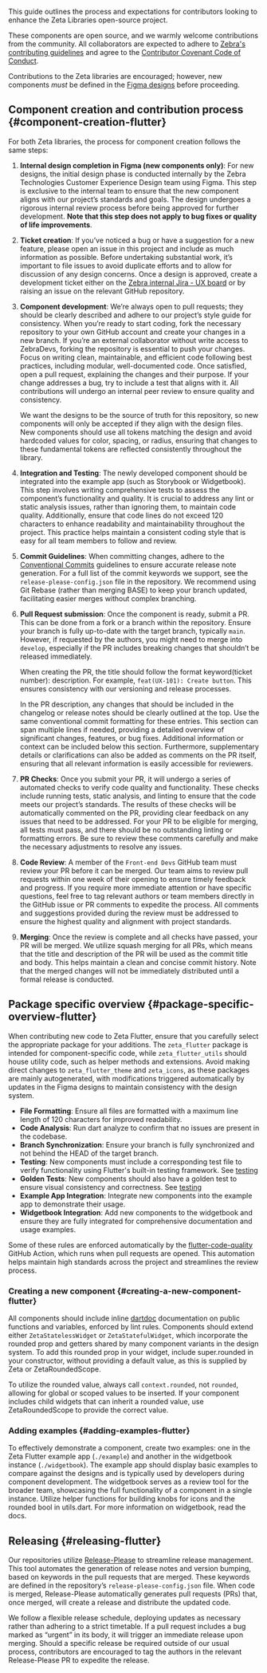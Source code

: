 This guide outlines the process and expectations for contributors looking to enhance the Zeta Libraries open-source project.

These components are open source, and we warmly welcome contributions from the community. All collaborators are expected to adhere to [Zebra's contributing guidelines](https://github.com/ZebraDevs/About/blob/master/CONTRIBUTING.md) and agree to the [Contributor Covenant Code of Conduct](https://github.com/ZebraDevs/About/blob/master/Code_of_Conduct.md).

Contributions to the Zeta libraries are encouraged; however, new components _must_ be defined in the [Figma designs](https://www.figma.com/design/JesXQFLaPJLc1BdBM4sisI/%F0%9F%A6%93-ZDS---Components) before proceeding.

## Component creation and contribution process {#component-creation-flutter}

For both Zeta libraries, the process for component creation follows the same steps:

1. **Internal design completion in Figma (new components only)**: For new designs, the initial design phase is conducted internally by the Zebra Technologies Customer Experience Design team using Figma. This step is exclusive to the internal team to ensure that the new component aligns with our project’s standards and goals. The design undergoes a rigorous internal review process before being approved for further development.
   **Note that this step does not apply to bug fixes or quality of life improvements**.

2. **Ticket creation**: If you’ve noticed a bug or have a suggestion for a new feature, please open an issue in this project and include as much information as possible. Before undertaking substantial work, it’s important to file issues to avoid duplicate efforts and to allow for discussion of any design concerns. Once a design is approved, create a development ticket either on the [Zebra internal Jira - UX board](https://jira.zebra.com/browse/UX) or by raising an issue on the relevant GitHub repository.

3. **Component development**: We’re always open to pull requests; they should be clearly described and adhere to our project’s style guide for consistency. When you’re ready to start coding, fork the necessary repository to your own GitHub account and create your changes in a new branch. If you’re an external collaborator without write access to ZebraDevs, forking the repository is essential to push your changes. Focus on writing clean, maintainable, and efficient code following best practices, including modular, well-documented code. Once satisfied, open a pull request, explaining the changes and their purpose. If your change addresses a bug, try to include a test that aligns with it. All contributions will undergo an internal peer review to ensure quality and consistency.

   We want the designs to be the source of truth for this repository, so new components will only be accepted if they align with the design files. New components should use all tokens matching the design and avoid hardcoded values for color, spacing, or radius, ensuring that changes to these fundamental tokens are reflected consistently throughout the library.

4. **Integration and Testing**: The newly developed component should be integrated into the example app (such as Storybook or Widgetbook). This step involves writing comprehensive tests to assess the component’s functionality and quality. It is crucial to address any lint or static analysis issues, rather than ignoring them, to maintain code quality. Additionally, ensure that code lines do not exceed 120 characters to enhance readability and maintainability throughout the project. This practice helps maintain a consistent coding style that is easy for all team members to follow and review.

5. **Commit Guidelines**: When committing changes, adhere to the [Conventional Commits](https://www.conventionalcommits.org/en/v1.0.0/#specification) guidelines to ensure accurate release note generation. For a full list of the commit keywords we support, see the `release-please-config.json` file in the repository. We recommend using Git Rebase (rather than merging BASE) to keep your branch updated, facilitating easier merges without complex branching.

6. **Pull Request submission**: Once the component is ready, submit a PR. This can be done from a fork or a branch within the repository. Ensure your branch is fully up-to-date with the target branch, typically `main`. However, if requested by the authors, you might need to merge into `develop`, especially if the PR includes breaking changes that shouldn’t be released immediately.

   When creating the PR, the title should follow the format keyword(ticket number): description. For example, `feat(UX-101): Create button`. This ensures consistency with our versioning and release processes.

   In the PR description, any changes that should be included in the changelog or release notes should be clearly outlined at the top. Use the same conventional commit formatting for these entries. This section can span multiple lines if needed, providing a detailed overview of significant changes, features, or bug fixes. Additional information or context can be included below this section. Furthermore, supplementary details or clarifications can also be added as comments on the PR itself, ensuring that all relevant information is easily accessible for reviewers.

7. **PR Checks**: Once you submit your PR, it will undergo a series of automated checks to verify code quality and functionality. These checks include running tests, static analysis, and linting to ensure that the code meets our project’s standards. The results of these checks will be automatically commented on the PR, providing clear feedback on any issues that need to be addressed. For your PR to be eligible for merging, all tests must pass, and there should be no outstanding linting or formatting errors. Be sure to review these comments carefully and make the necessary adjustments to resolve any issues.

8. **Code Review**: A member of the `Front-end Devs` GitHub team must review your PR before it can be merged. Our team aims to review pull requests within one week of their opening to ensure timely feedback and progress. If you require more immediate attention or have specific questions, feel free to tag relevant authors or team members directly in the GitHub issue or PR comments to expedite the process. All comments and suggestions provided during the review must be addressed to ensure the highest quality and alignment with project standards.

9. **Merging**: Once the review is complete and all checks have passed, your PR will be merged. We utilize squash merging for all PRs, which means that the title and description of the PR will be used as the commit title and body. This helps maintain a clean and concise commit history. Note that the merged changes will not be immediately distributed until a formal release is conducted.

## Package specific overview {#package-specific-overview-flutter}

When contributing new code to Zeta Flutter, ensure that you carefully select the appropriate package for your additions. The `zeta_flutter` package is intended for component-specific code, while `zeta_flutter_utils` should house utility code, such as helper methods and extensions. Avoid making direct changes to `zeta_flutter_theme` and `zeta_icons`, as these packages are mainly autogenerated, with modifications triggered automatically by updates in the Figma designs to maintain consistency with the design system.

- **File Formatting**: Ensure all files are formatted with a maximum line length of 120 characters for improved readability.
- **Code Analysis**: Run dart analyze to confirm that no issues are present in the codebase.
- **Branch Synchronization**: Ensure your branch is fully synchronized and not behind the HEAD of the target branch.
- **Testing**: New components must include a corresponding test file to verify functionality using Flutter's built-in testing framework. See [testing](https://design.zebra.com/docs/Development/testing/testing-guide?package=flutter)
- **Golden Tests**: New components should also have a golden test to ensure visual consistency and correctness. See [testing](https://design.zebra.com/docs/Development/testing/testing-guide?package=flutter#golden-testing-flutter)
- **Example App Integration**: Integrate new components into the example app to demonstrate their usage.
- **Widgetbook Integration**: Add new components to the widgetbook and ensure they are fully integrated for comprehensive documentation and usage examples.

Some of these rules are enforced automatically by the [flutter-code-quality](https://github.com/ZebraDevs/flutter-code-quality) GitHub Action, which runs when pull requests are opened. This automation helps maintain high standards across the project and streamlines the review process.

### Creating a new component {#creating-a-new-component-flutter}

All components should include inline [dartdoc](https://dart.dev/tools/dart-doc) documentation on public functions and variables, enforced by lint rules. Components should extend either `ZetaStatelessWidget` or `ZetaStatefulWidget`, which incorporate the rounded prop and getters shared by many component variants in the design system. To add this rounded prop in your widget, include super.rounded in your constructor, without providing a default value, as this is supplied by Zeta or ZetaRoundedScope.

To utilize the rounded value, always call `context.rounded`, not `rounded`, allowing for global or scoped values to be inserted. If your component includes child widgets that can inherit a rounded value, use ZetaRoundedScope to provide the correct value.

### Adding examples {#adding-examples-flutter}

To effectively demonstrate a component, create two examples: one in the Zeta Flutter example app (`./example`) and another in the widgetbook instance (`./widgetbook`). The example app should display basic examples to compare against the designs and is typically used by developers during component development. The widgetbook serves as a review tool for the broader team, showcasing the full functionality of a component in a single instance. Utilize helper functions for building knobs for icons and the rounded bool in utils.dart. For more information on widgetbook, read the docs.

## Releasing {#releasing-flutter}

Our repositories utilize [Release-Please](https://github.com/googleapis/release-please) to streamline release management. This tool automates the generation of release notes and version bumping, based on keywords in the pull requests that are merged. These keywords are defined in the repository’s `release-please-config.json` file. When code is merged, Release-Please automatically generates pull requests (PRs) that, once merged, will create a release and distribute the updated code.

We follow a flexible release schedule, deploying updates as necessary rather than adhering to a strict timetable. If a pull request includes a bug marked as “urgent” in its body, it will trigger an immediate release upon merging. Should a specific release be required outside of our usual process, contributors are encouraged to tag the authors in the relevant Release-Please PR to expedite the release.
